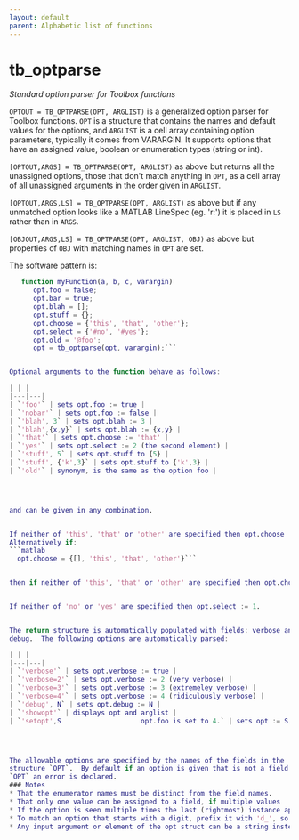 ```yaml
---
layout: default
parent: Alphabetic list of functions
---
```

# tb_optparse
_Standard option parser for Toolbox functions_


```OPTOUT = TB_OPTPARSE(OPT, ARGLIST)``` is a generalized option parser for
Toolbox functions.  `OPT` is a structure that contains the names and
default values for the options, and `ARGLIST` is a cell array containing
option parameters, typically it comes from VARARGIN.  It supports options
that have an assigned value, boolean or enumeration types (string or
int).


```[OPTOUT,ARGS] = TB_OPTPARSE(OPT, ARGLIST)``` as above but returns all the
unassigned options, those that don't match anything in `OPT`, as a cell
array of all unassigned arguments in the order given in `ARGLIST`.


```[OPTOUT,ARGS,LS] = TB_OPTPARSE(OPT, ARGLIST)``` as above but if any
unmatched option looks like a MATLAB LineSpec (eg. 'r:') it is placed in `LS` rather
than in `ARGS`.


```[OBJOUT,ARGS,LS] = TB_OPTPARSE(OPT, ARGLIST, OBJ)``` as above but properties
of `OBJ` with matching names in `OPT` are set.


The software pattern is:
```matlab
   function myFunction(a, b, c, varargin)
      opt.foo = false;
      opt.bar = true;
      opt.blah = [];
      opt.stuff = {};
      opt.choose = {'this', 'that', 'other'};
      opt.select = {'#no', '#yes'};
      opt.old = '@foo';
      opt = tb_optparse(opt, varargin);```


Optional arguments to the function behave as follows:

| | |
|---|---|
| `'foo'` | sets opt.foo := true |
| `'nobar'` | sets opt.foo := false |
| `'blah', 3` | sets opt.blah := 3 |
| `'blah',{x,y}` | sets opt.blah := {x,y} |
| `'that'` | sets opt.choose := 'that' |
| `'yes'` | sets opt.select := 2 (the second element) |
| `'stuff', 5` | sets opt.stuff to {5} |
| `'stuff', {'k',3}` | sets opt.stuff to {'k',3} |
| `'old'` | synonym, is the same as the option foo |




and can be given in any combination.


If neither of 'this', 'that' or 'other' are specified then opt.choose := 'this'.
Alternatively if:
```matlab
  opt.choose = {[], 'this', 'that', 'other'}```


then if neither of 'this', 'that' or 'other' are specified then opt.choose := [].


If neither of 'no' or 'yes' are specified then opt.select := 1.


The return structure is automatically populated with fields: verbose and
debug.  The following options are automatically parsed:

| | |
|---|---|
| `'verbose'` | sets opt.verbose := true |
| `'verbose=2'` | sets opt.verbose := 2 (very verbose) |
| `'verbose=3'` | sets opt.verbose := 3 (extremeley verbose) |
| `'verbose=4'` | sets opt.verbose := 4 (ridiculously verbose) |
| `'debug', N` | sets opt.debug := N |
| `'showopt'` | displays opt and arglist |
| `'setopt',S                    opt.foo is set to 4.` | sets opt := S, if S.foo=4, and opt.foo is present, then |




The allowable options are specified by the names of the fields in the
structure `OPT`.  By default if an option is given that is not a field of
`OPT` an error is declared.
### Notes
* That the enumerator names must be distinct from the field names.
* That only one value can be assigned to a field, if multiple values    are required they must placed in a cell array.
* If the option is seen multiple times the last (rightmost) instance applies.
* To match an option that starts with a digit, prefix it with 'd_', so    the field 'd_3d' matches the option '3d'.
* Any input argument or element of the opt struct can be a string instead    of a char array.

